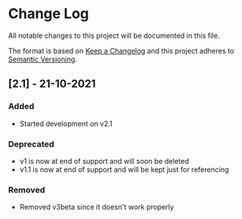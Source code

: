 # Change Log
All notable changes to this project will be documented in this file.
 
The format is based on [Keep a Changelog](http://keepachangelog.com/)
and this project adheres to [Semantic Versioning](http://semver.org/).

## [2.1] - 21-10-2021
  
### Added

- Started development on v2.1

### Deprecated

- v1 is now at end of support and will soon be deleted
- v1.1 is now at end of support and will be kept just for referencing

### Removed

- Removed v3beta since it doesn't work properly